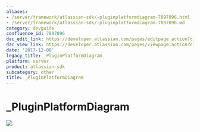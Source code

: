```yaml
---
aliases:
- /server/framework/atlassian-sdk/-pluginplatformdiagram-7897096.html
- /server/framework/atlassian-sdk/-pluginplatformdiagram-7897096.md
category: devguide
confluence_id: 7897096
dac_edit_link: https://developer.atlassian.com/pages/editpage.action?cjm=wozere&pageId=7897096
dac_view_link: https://developer.atlassian.com/pages/viewpage.action?cjm=wozere&pageId=7897096
date: '2017-12-08'
legacy_title: _PluginPlatformDiagram
platform: server
product: atlassian-sdk
subcategory: other
title: _PluginPlatformDiagram
---
```

# \_PluginPlatformDiagram

![](/server/framework/atlassian-sdk/images/plugindevelopmentplatform.png)














































































